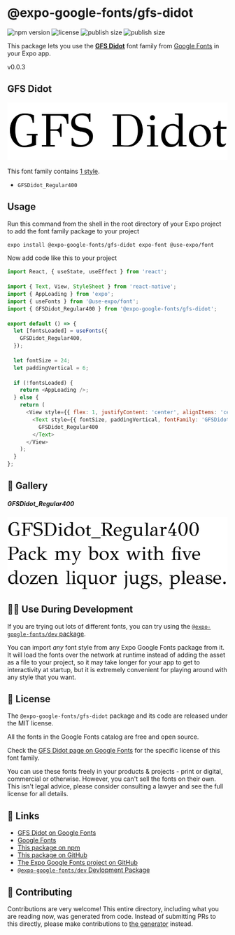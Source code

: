 # @expo-google-fonts/gfs-didot

![npm version](https://flat.badgen.net/npm/v/@expo-google-fonts/gfs-didot)
![license](https://flat.badgen.net/github/license/expo/google-fonts)
![publish size](https://flat.badgen.net/packagephobia/install/@expo-google-fonts/gfs-didot)
![publish size](https://flat.badgen.net/packagephobia/publish/@expo-google-fonts/gfs-didot)

This package lets you use the [**GFS Didot**](https://fonts.google.com/specimen/GFS+Didot) font family from [Google Fonts](https://fonts.google.com/) in your Expo app.

v0.0.3

## GFS Didot

![GFS Didot](./font-family.png)

This font family contains [1 style](#-gallery).

- `GFSDidot_Regular400`

## Usage

Run this command from the shell in the root directory of your Expo project to add the font family package to your project
```sh
expo install @expo-google-fonts/gfs-didot expo-font @use-expo/font
```

Now add code like this to your project
```js
import React, { useState, useEffect } from 'react';

import { Text, View, StyleSheet } from 'react-native';
import { AppLoading } from 'expo';
import { useFonts } from '@use-expo/font';
import { GFSDidot_Regular400 } from '@expo-google-fonts/gfs-didot';

export default () => {
  let [fontsLoaded] = useFonts({
    GFSDidot_Regular400,
  });

  let fontSize = 24;
  let paddingVertical = 6;

  if (!fontsLoaded) {
    return <AppLoading />;
  } else {
    return (
      <View style={{ flex: 1, justifyContent: 'center', alignItems: 'center' }}>
        <Text style={{ fontSize, paddingVertical, fontFamily: 'GFSDidot_Regular400' }}>
          GFSDidot_Regular400
        </Text>
      </View>
    );
  }
};

```

## 🔡 Gallery

##### GFSDidot_Regular400
![GFSDidot_Regular400](./f1953ca586ed73b65dd476de045e1f32b7446b71165bff9533f465ac46c73741.ttf.png)


## 👩‍💻 Use During Development

If you are trying out lots of different fonts, you can try using the [`@expo-google-fonts/dev` package](https://github.com/expo/google-fonts/tree/master/font-packages/dev#readme).

You can import *any* font style from any Expo Google Fonts package from it. It will load the fonts
over the network at runtime instead of adding the asset as a file to your project, so it may take longer
for your app to get to interactivity at startup, but it is extremely convenient
for playing around with any style that you want.

## 📖 License

The `@expo-google-fonts/gfs-didot` package and its code are released under the MIT license.

All the fonts in the Google Fonts catalog are free and open source.

Check the [GFS Didot page on Google Fonts](https://fonts.google.com/specimen/GFS+Didot) for the specific license of this font family.

You can use these fonts freely in your products & projects - print or digital, commercial or otherwise. However, you can't sell the fonts on their own. This isn't legal advice, please consider consulting a lawyer and see the full license for all details.

## 🔗 Links

- [GFS Didot on Google Fonts](https://fonts.google.com/specimen/GFS+Didot)
- [Google Fonts](https://fonts.google.com/)
- [This package on npm](https://www.npmjs.com/package/@expo-google-fonts/gfs-didot)
- [This package on GitHub](https://github.com/expo/google-fonts/tree/master/font-packages/gfs-didot)
- [The Expo Google Fonts project on GitHub](https://github.com/expo/google-fonts)
- [`@expo-google-fonts/dev` Devlopment Package](https://github.com/expo/google-fonts/tree/master/font-packages/dev)


## 🤝 Contributing

Contributions are very welcome! This entire directory, including what you are reading now, was generated from code. Instead of submitting PRs to this directly, please make contributions to [the generator](https://github.com/expo/google-fonts/tree/master/packages/generator) instead.
